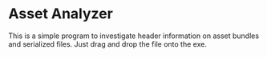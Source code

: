 ﻿# Asset Analyzer

This is a simple program to investigate header information on asset bundles and serialized files. Just drag and drop the file onto the exe.